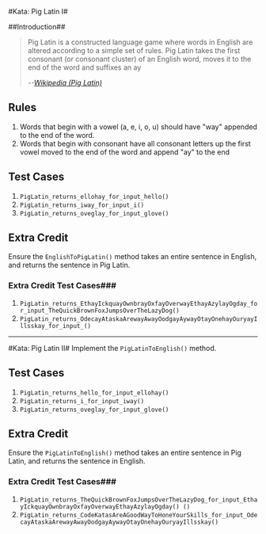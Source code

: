 #Kata: Pig Latin I#

##Introduction##
>Pig Latin is a constructed language game where words in English are altered according to a simple set of rules. Pig Latin takes the first consonant (or consonant cluster) of an English word, moves it to the end of the word and suffixes an ay
>
> -<cite>-[Wikipedia (Pig Latin)](http://en.wikipedia.org/wiki/Pig_Latin)</cite>

## Rules ##

1. Words that begin with a vowel (a, e, i, o, u) should have "way" appended to the end of the word.
1. Words that begin with consonant have all consonant letters up the first vowel moved to the end of the word and append "ay" to the end

## Test Cases ##
1. `PigLatin_returns_ellohay_for_input_hello()`
1. `PigLatin_returns_iway_for_input_i()`
1. `PigLatin_returns_oveglay_for_input_glove()`
 


## Extra Credit ##

Ensure the `EnglishToPigLatin()` method takes an entire sentence in English, and returns the sentence in Pig Latin.

### Extra Credit Test Cases###
1. `PigLatin_returns_EthayIckquayOwnbrayOxfayOverwayEthayAzylayOgday_for_input_TheQuickBrownFoxJumpsOverTheLazyDog()`
1. `PigLatin_returns_OdecayAtaskaArewayAwayOodgayAywayOtayOnehayOuryayIllsskay_for_input_()`


----------



#Kata: Pig Latin II#
Implement the `PigLatinToEnglish()` method.

## Test Cases ##
1. `PigLatin_returns_hello_for_input_ellohay()`
1. `PigLatin_returns_i_for_input_iway()`
1. `PigLatin_returns_oveglay_for_input_glove()`
 
## Extra Credit ##

Ensure the `PigLatinToEnglish()` method takes an entire sentence in Pig Latin, and returns the sentence in English.

### Extra Credit Test Cases###
1. `PigLatin_returns_TheQuickBrownFoxJumpsOverTheLazyDog_for_input_EthayIckquayOwnbrayOxfayOverwayEthayAzylayOgday()
()`
2. `PigLatin_returns_CodeKatasAreAGoodWayToHoneYourSkills_for_input_OdecayAtaskaArewayAwayOodgayAywayOtayOnehayOuryayIllsskay()`